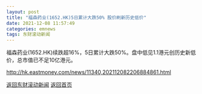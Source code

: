 ```yaml
---
layout: post
title: "福森药业(1652.HK)5日累计大跌50% 股价刷新历史低价"
date: 2021-12-08 11:57:49
categories: emnews
tags: 东财滚动新闻
---
```


福森药业(1652.HK)续跌超16%，5日累计大跌50%。盘中低见1.1港元创历史新低价，总市值已不足10亿港元。

<http://hk.eastmoney.com/news/11340,202112082206884861.html>

[返回东财滚动新闻](//finews.withounder.com/emnews/)
[返回首页](//finews.withounder.com/)